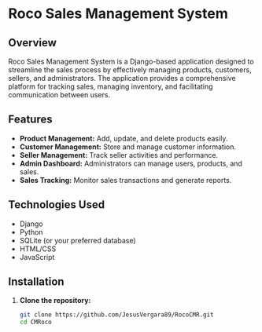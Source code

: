 # Roco Sales Management System

## Overview

Roco Sales Management System is a Django-based application designed to streamline the sales process by effectively managing products, customers, sellers, and administrators. The application provides a comprehensive platform for tracking sales, managing inventory, and facilitating communication between users.

## Features

- **Product Management:** Add, update, and delete products easily.
- **Customer Management:** Store and manage customer information.
- **Seller Management:** Track seller activities and performance.
- **Admin Dashboard:** Administrators can manage users, products, and sales.
- **Sales Tracking:** Monitor sales transactions and generate reports.

## Technologies Used

- Django
- Python
- SQLite (or your preferred database)
- HTML/CSS
- JavaScript

## Installation

1. **Clone the repository:**
   ```bash
   git clone https://github.com/JesusVergara89/RocoCMR.git
   cd CMRoco
